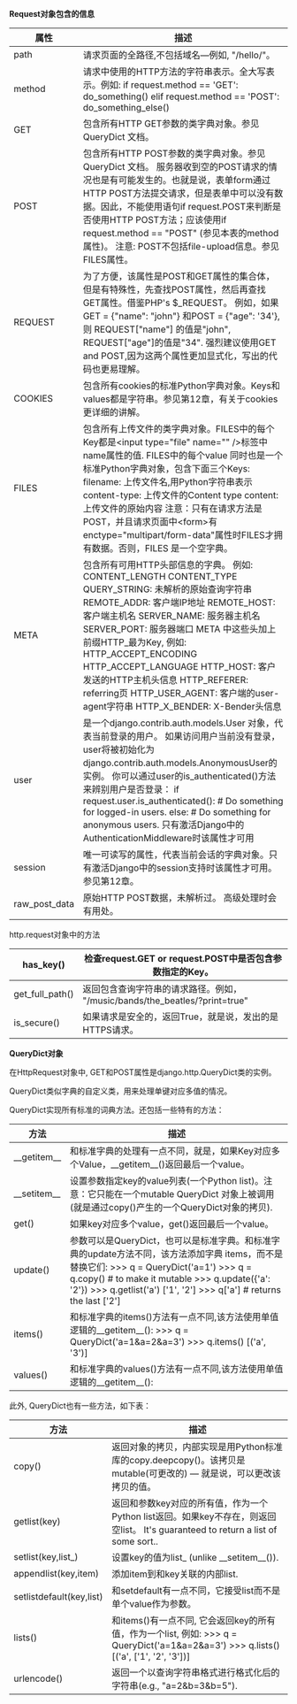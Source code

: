 **Request对象包含的信息**

| **属性**      | **描述**                                                                                                                                                                                                                                                                                                                                                                                                                                |
|---------------|-----------------------------------------------------------------------------------------------------------------------------------------------------------------------------------------------------------------------------------------------------------------------------------------------------------------------------------------------------------------------------------------------------------------------------------------|
| path          | 请求页面的全路径,不包括域名—例如, "/hello/"。                                                                                                                                                                                                                                                                                                                                                                                           |
| method        | 请求中使用的HTTP方法的字符串表示。全大写表示。例如: if request.method == 'GET':  do\_something() elif request.method == 'POST':  do_something\_else()                                                                                                                                                                                                                                                                                   |
| GET           | 包含所有HTTP GET参数的类字典对象。参见QueryDict 文档。                                                                                                                                                                                                                                                                                                                                                                                  |
| POST          | 包含所有HTTP POST参数的类字典对象。参见QueryDict 文档。 服务器收到空的POST请求的情况也是有可能发生的。也就是说，表单form通过HTTP POST方法提交请求，但是表单中可以没有数据。因此，不能使用语句if request.POST来判断是否使用HTTP POST方法；应该使用if request.method == "POST" (参见本表的method属性)。 注意: POST不包括file-upload信息。参见FILES属性。                                                                                  |
| REQUEST       | 为了方便，该属性是POST和GET属性的集合体，但是有特殊性，先查找POST属性，然后再查找GET属性。借鉴PHP's \$_REQUEST。 例如，如果GET = {"name": "john"} 和POST = {"age": '34'},则 REQUEST["name"] 的值是"john", REQUEST["age"]的值是"34". 强烈建议使用GET and POST,因为这两个属性更加显式化，写出的代码也更易理解。                                                                                                                           |
| COOKIES       | 包含所有cookies的标准Python字典对象。Keys和values都是字符串。参见第12章，有关于cookies更详细的讲解。                                                                                                                                                                                                                                                                                                                                    |
| FILES         | 包含所有上传文件的类字典对象。FILES中的每个Key都是\<input type="file" name="" /\>标签中name属性的值. FILES中的每个value 同时也是一个标准Python字典对象，包含下面三个Keys: filename: 上传文件名,用Python字符串表示 content-type: 上传文件的Content type content: 上传文件的原始内容 注意：只有在请求方法是POST，并且请求页面中\<form\>有enctype="multipart/form-data"属性时FILES才拥有数据。否则，FILES 是一个空字典。                   |
| META          | 包含所有可用HTTP头部信息的字典。 例如: CONTENT_LENGTH CONTENT_TYPE QUERY_STRING: 未解析的原始查询字符串 REMOTE_ADDR: 客户端IP地址 REMOTE_HOST: 客户端主机名 SERVER_NAME: 服务器主机名 SERVER_PORT: 服务器端口 META 中这些头加上前缀HTTP\_最为Key, 例如: HTTP_ACCEPT_ENCODING HTTP_ACCEPT_LANGUAGE HTTP_HOST: 客户发送的HTTP主机头信息 HTTP_REFERER: referring页 HTTP_USER_AGENT: 客户端的user-agent字符串 HTTP_X_BENDER: X-Bender头信息 |
| user          | 是一个django.contrib.auth.models.User 对象，代表当前登录的用户。 如果访问用户当前没有登录，user将被初始化为django.contrib.auth.models.AnonymousUser的实例。 你可以通过user的is_authenticated()方法来辨别用户是否登录： if request.user.is\_authenticated(): \# Do something for logged-in users. else: \# Do something for anonymous users. 只有激活Django中的AuthenticationMiddleware时该属性才可用                                    |
| session       | 唯一可读写的属性，代表当前会话的字典对象。只有激活Django中的session支持时该属性才可用。 参见第12章。                                                                                                                                                                                                                                                                                                                                    |
| raw_post_data | 原始HTTP POST数据，未解析过。 高级处理时会有用处。                                                                                                                                                                                                                                                                                                                                                                                      |

http.request对象中的方法

| has\_key()       | 检查request.GET or request.POST中是否包含参数指定的Key。                    |
|------------------|-----------------------------------------------------------------------------|
| get_full\_path() | 返回包含查询字符串的请求路径。例如， "/music/bands/the_beatles/?print=true" |
| is\_secure()     | 如果请求是安全的，返回True，就是说，发出的是HTTPS请求。                     |

**QueryDict对象**

在HttpRequest对象中, GET和POST属性是django.http.QueryDict类的实例。

QueryDict类似字典的自定义类，用来处理单键对应多值的情况。

QueryDict实现所有标准的词典方法。还包括一些特有的方法：

| **方法**        | **描述**                                                                                                                                                                                                                                                                            |
|-----------------|-------------------------------------------------------------------------------------------------------------------------------------------------------------------------------------------------------------------------------------------------------------------------------------|
| \_\_getitem\_\_ | 和标准字典的处理有一点不同，就是，如果Key对应多个Value，\_\_getitem\__()返回最后一个value。                                                                                                                                                                                         |
| \_\_setitem\_\_ | 设置参数指定key的value列表(一个Python list)。注意：它只能在一个mutable QueryDict 对象上被调用(就是通过copy()产生的一个QueryDict对象的拷贝).                                                                                                                                         |
| get()           | 如果key对应多个value，get()返回最后一个value。                                                                                                                                                                                                                                      |
| update()        | 参数可以是QueryDict，也可以是标准字典。和标准字典的update方法不同，该方法添加字典 items，而不是替换它们: \>\>\> q = QueryDict('a=1') \>\>\> q = q.copy() \# to make it mutable \>\>\> q.update({'a': '2'}) \>\>\> q.getlist('a') ['1', '2'] \>\>\> q['a'] \# returns the last ['2'] |
| items()         | 和标准字典的items()方法有一点不同,该方法使用单值逻辑的\_\_getitem\__(): \>\>\> q = QueryDict('a=1&a=2&a=3') \>\>\> q.items() [('a', '3')]                                                                                                                                           |
| values()        | 和标准字典的values()方法有一点不同,该方法使用单值逻辑的\_\_getitem\__():                                                                                                                                                                                                            |

此外, QueryDict也有一些方法，如下表：

| **方法**                 | **描述**                                                                                                                                    |
|--------------------------|---------------------------------------------------------------------------------------------------------------------------------------------|
| copy()                   | 返回对象的拷贝，内部实现是用Python标准库的copy.deepcopy()。该拷贝是mutable(可更改的) — 就是说，可以更改该拷贝的值。                         |
| getlist(key)             | 返回和参数key对应的所有值，作为一个Python list返回。如果key不存在，则返回空list。 It's guaranteed to return a list of some sort..           |
| setlist(key,list\_)      | 设置key的值为list\_ (unlike \_\_setitem\__()).                                                                                              |
| appendlist(key,item)     | 添加item到和key关联的内部list.                                                                                                              |
| setlistdefault(key,list) | 和setdefault有一点不同，它接受list而不是单个value作为参数。                                                                                 |
| lists()                  | 和items()有一点不同, 它会返回key的所有值，作为一个list, 例如: \>\>\> q = QueryDict('a=1&a=2&a=3') \>\>\> q.lists() [('a', ['1', '2', '3'])] |
| urlencode()              | 返回一个以查询字符串格式进行格式化后的字符串(e.g., "a=2&b=3&b=5").                                                                          |
